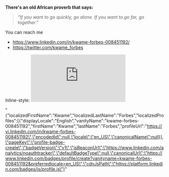 

<!--
**KwameForbes/KwameForbes** is a ✨ _special_ ✨ repository because its `README.md` (this file) appears on your GitHub profile.

Here are some ideas to get you started:

- 🔭 I’m currently working on ...
- 🌱 I’m currently learning ...
- 👯 I’m looking to collaborate on ...
- 🤔 I’m looking for help with ...
- 💬 Ask me about ...
- 📫 How to reach me: ...
- 😄 Pronouns: ...
- ⚡ Fun fact: ...
-->

**There's an old African proverb that says:**
>*“If you want to go quickly, go alone.
>If you want to go far, go together.”*

You can reach me
* https://www.linkedin.com/in/kwame-forbes-008451192/
* https://twitter.com/kwame_forbes

Inline-style: 
![alt text](http://pluspng.com/png-80981.html "Logo Title Text 1")

"{\"localizedFirstName\":\"Kwame\",\"localizedLastName\":\"Forbes\",\"localizedProfiles\":[{\"displayLocale\":\"English\",\"vanityName\":\"kwame-forbes-008451192\",\"firstName\":\"Kwame\",\"lastName\":\"Forbes\",\"profileUrl\":\"https://vi.linkedin.com/in/kwame-forbes-008451192\",\"encodedId\":null,\"locale\":\"en_US\",\"canonicalName\":null}],\"pageKey\":\"profile-badge-create\",\"badgeVersion\":\"v1\",\"jsBeaconUrl\":\"https://www.linkedin.com/analytics/noauthtracker\",\"defaultBadgeType\":null,\"canonicalUrl\":\"https://www.linkedin.com/badges/profile/create?vanityname=kwame-forbes-008451192&preferredlocale=en_US\",\"cdnJsPath\":\"https://platform.linkedin.com/badges/js/profile.js\"}"
